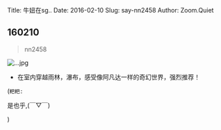 Title: 牛妞在sg..
Date: 2016-02-10
Slug: say-nn2458
Author: Zoom.Quiet


## 160210
> nn2458

![...jpg](http://momoko.zoomquiet.top/niuniu-albums/nn2016/160210-nn2458.jpg?imageView2/2/w/420)

- 在室内穿越雨林，瀑布，感受像阿凡达一样的奇幻世界，强烈推荐！

(`粑粑:` 

是也乎,(￣▽￣)

)
